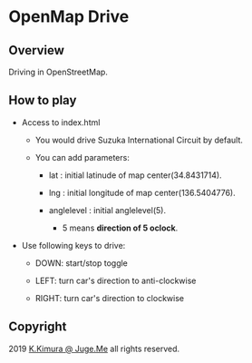 # OpenMap Drive

## Overview

Driving in OpenStreetMap.


## How to play

- Access to index.html

  - You would drive Suzuka International Circuit by default.

  - You can add parameters:

      - lat : initial latinude of map center(34.8431714).

      - lng : initial longitude of map center(136.5404776).

      - anglelevel : initial anglelevel(5).

          - 5 means **direction of 5 oclock**.

- Use following keys to drive:

  - DOWN: start/stop toggle

  - LEFT: turn car's direction to anti-clockwise

  - RIGHT: turn car's direction to clockwise


## Copyright

2019 [K.Kimura @ Juge.Me](https://github.com/dotnsf) all rights reserved.
